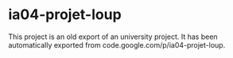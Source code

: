 # ia04-projet-loup
This project is an old export of an university project. It has been automatically exported from code.google.com/p/ia04-projet-loup.
